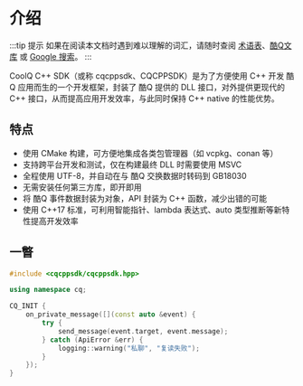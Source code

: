 # 介绍

:::tip 提示
如果在阅读本文档时遇到难以理解的词汇，请随时查阅 [术语表](/glossary.md)、[酷Q文库](https://docs.cqp.im/) 或 [Google 搜索](https://www.google.com/ncr)。
:::

CoolQ C++ SDK（或称 cqcppsdk、CQCPPSDK）是为了方便使用 C++ 开发 酷Q 应用而生的一个开发框架，封装了 酷Q 提供的 DLL 接口，对外提供更现代的 C++ 接口，从而提高应用开发效率，与此同时保持 C++ native 的性能优势。

## 特点

- 使用 CMake 构建，可方便地集成各类包管理器（如 vcpkg、conan 等）
- 支持跨平台开发和测试，仅在构建最终 DLL 时需要使用 MSVC
- 全程使用 UTF-8，并自动在与 酷Q 交换数据时转码到 GB18030
- 无需安装任何第三方库，即开即用
- 将 酷Q 事件数据封装为对象，API 封装为 C++ 函数，减少出错的可能
- 使用 C++17 标准，可利用智能指针、lambda 表达式、auto 类型推断等新特性提高开发效率

## 一瞥

```cpp
#include <cqcppsdk/cqcppsdk.hpp>

using namespace cq;

CQ_INIT {
    on_private_message([](const auto &event) {
        try {
            send_message(event.target, event.message);
        } catch (ApiError &err) {
            logging::warning("私聊", "复读失败");
        }
    });
}
```
